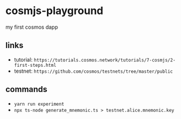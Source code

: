 # cosmjs-playground

my first cosmos dapp

## links

- tutorial: `https://tutorials.cosmos.network/tutorials/7-cosmjs/2-first-steps.html`
- testnet: `https://github.com/cosmos/testnets/tree/master/public`

## commands

- `yarn run experiment`
- `npx ts-node generate_mnemonic.ts > testnet.alice.mnemonic.key`